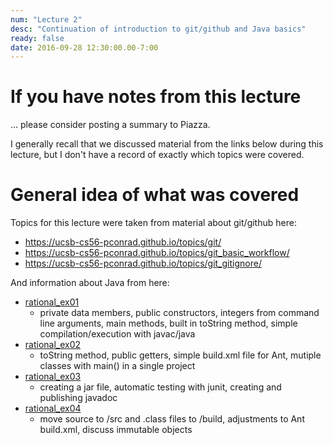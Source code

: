 ```yaml
---
num: "Lecture 2"
desc: "Continuation of introduction to git/github and Java basics"
ready: false
date: 2016-09-28 12:30:00.00-7:00
---
```




# If you have notes from this lecture

... please consider posting a summary to Piazza.

I generally recall that we discussed material from the links below during this lecture, but I don't have
a record of exactly which topics were covered.

# General idea of what was covered

Topics for this lecture were taken from material about git/github here:

* https://ucsb-cs56-pconrad.github.io/topics/git/
* https://ucsb-cs56-pconrad.github.io/topics/git_basic_workflow/
* https://ucsb-cs56-pconrad.github.io/topics/git_gitignore/

And information about Java from here:
   
* [rational_ex01](https://ucsb-cs56-pconrad.github.io/tutorials/rational_ex01/)   
    * private data members, public constructors, integers from command line arguments, main methods, built in toString method, simple compilation/execution with javac/java
* [rational_ex02](https://ucsb-cs56-pconrad.github.io/tutorials/rational_ex02/)
    * toString method, public getters, simple build.xml file for Ant, mutiple classes with main() in a single project
* [rational_ex03](https://ucsb-cs56-pconrad.github.io/tutorials/rational_ex03/)  
    * creating a jar file, automatic testing with junit, creating and publishing javadoc
* [rational_ex04](https://ucsb-cs56-pconrad.github.io/tutorials/rational_ex04/) 
    * move source to /src and .class files to /build, adjustments to Ant build.xml, discuss immutable objects
